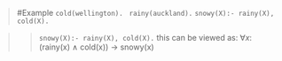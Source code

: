 >	#Example 
>	`cold(wellington). `
>	`rainy(auckland).`
>	`snowy(X):- rainy(X), cold(X).`

>>`snowy(X):- rainy(X), cold(X).`
>>this can be viewed as:
>>	$\forall x$: (rainy(x) ∧ cold(x)) → snowy(x)